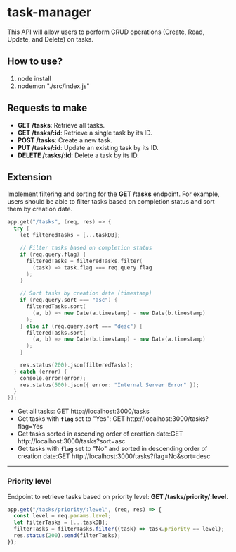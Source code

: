 # task-manager

This API will allow users to perform CRUD operations (Create, Read, Update, and Delete) on tasks.

## How to use?

1. node install
2. nodemon "./src/index.js"

## Requests to make

- **GET /tasks**: Retrieve all tasks.
- **GET /tasks/:id**: Retrieve a single task by its ID.
- **POST /tasks**: Create a new task.
- **PUT /tasks/:id**: Update an existing task by its ID.
- **DELETE /tasks/:id**: Delete a task by its ID.

## Extension

Implement filtering and sorting for the **GET /tasks** endpoint. For example, users should be able to filter tasks based on completion status and sort them by creation date.

```cpp
app.get("/tasks", (req, res) => {
  try {
    let filteredTasks = [...taskDB];

    // Filter tasks based on completion status
    if (req.query.flag) {
      filteredTasks = filteredTasks.filter(
        (task) => task.flag === req.query.flag
      );
    }

    // Sort tasks by creation date (timestamp)
    if (req.query.sort === "asc") {
      filteredTasks.sort(
        (a, b) => new Date(a.timestamp) - new Date(b.timestamp)
      );
    } else if (req.query.sort === "desc") {
      filteredTasks.sort(
        (a, b) => new Date(b.timestamp) - new Date(a.timestamp)
      );
    }

    res.status(200).json(filteredTasks);
  } catch (error) {
    console.error(error);
    res.status(500).json({ error: "Internal Server Error" });
  }
});
```

- Get all tasks: GET http://localhost:3000/tasks
- Get tasks with **`flag`** set to "Yes": GET http://localhost:3000/tasks?flag=Yes
- Get tasks sorted in ascending order of creation date:GET http://localhost:3000/tasks?sort=asc
- Get tasks with **`flag`** set to "No" and sorted in descending order of creation date:GET http://localhost:3000/tasks?flag=No&sort=desc

---

### Priority level

Endpoint to retrieve tasks based on priority level: **GET /tasks/priority/:level**.

```jsx
app.get("/tasks/priority/:level", (req, res) => {
  const level = req.params.level;
  let filterTasks = [...taskDB];
  filterTasks = filterTasks.filter((task) => task.priority == level);
  res.status(200).send(filterTasks);
});
```
